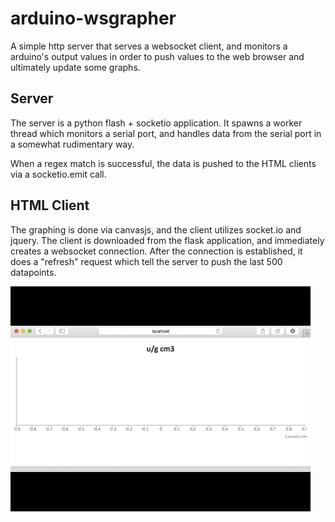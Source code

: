 # arduino-wsgrapher

A simple http server that serves a websocket client, and monitors a arduino's output values in order to push values to the web browser and ultimately update some graphs.

## Server

The server is a python flash + socketio application. It spawns a worker thread which monitors a serial port, and handles data from the serial port in a somewhat rudimentary way. 

When a regex match is successful, the data is pushed to the HTML clients via a socketio.emit call.

## HTML Client

The graphing is done via canvasjs, and the client utilizes socket.io and jquery. The client is downloaded from the flask application, and immediately creates a websocket connection. After the connection is established, it does a "refresh" request which tell the server to push the last 500 datapoints.




![Screenshot](https://raw.githubusercontent.com/unixunion/arduino-wsgrapher/master/screenshot.gif)